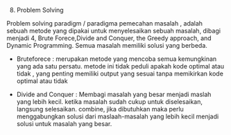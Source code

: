 8. Problem Solving

Problem solving paradigm / paradigma pemecahan masalah , adalah sebuah metode yang dipakai untuk menyelesaikan sebuah masalah, dibagi menjadi 4, Brute Forece,Divide and Conquer, the Greedy approach, and Dynamic Programming. Semua masalah memiliki solusi yang berbeda.

- Bruteforece : merupakan metode yang mencoba semua kemungkinan yang ada satu persatu. metode ini tidak peduli apakah kode optimal atau tidak , yang penting memiliki output yang sesuai tanpa memikirkan kode optimal atau tidak

- Divide and Conquer : Membagi masalah yang besar menjadi maslah yang lebih kecil. ketika masalah sudah cukup untuk diselesaikan, langsung selesaikan. combine, jika dibutuhkan maka perlu menggabungkan solusi dari maslaah-masalah yang lebih kecil menjadi solusi untuk masalah yang besar.

